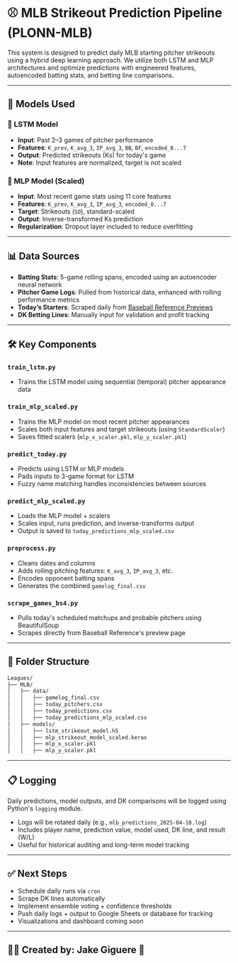 # ⚾ MLB Strikeout Prediction Pipeline (PLONN-MLB)

This system is designed to predict daily MLB starting pitcher strikeouts using a hybrid deep learning approach. We utilize both LSTM and MLP architectures and optimize predictions with engineered features, autoencoded batting stats, and betting line comparisons.

---

## 🧠 Models Used

### 🔁 LSTM Model
- **Input**: Past 2–3 games of pitcher performance
- **Features**: `K_prev`, `K_avg_3`, `IP_avg_3`, `BB`, `BF`, `encoded_0...7`
- **Output**: Predicted strikeouts (Ks) for today's game
- **Note**: Input features are normalized, target is not scaled

### 🧠 MLP Model (Scaled)
- **Input**: Most recent game stats using 11 core features
- **Features**: `K_prev`, `K_avg_3`, `IP_avg_3`, `encoded_0...7`
- **Target**: Strikeouts (`SO`), standard-scaled
- **Output**: Inverse-transformed Ks prediction
- **Regularization**: Dropout layer included to reduce overfitting

---

## 📊 Data Sources
- **Batting Stats**: 5-game rolling spans, encoded using an autoencoder neural network
- **Pitcher Game Logs**: Pulled from historical data, enhanced with rolling performance metrics
- **Today’s Starters**: Scraped daily from [Baseball Reference Previews](https://www.baseball-reference.com/previews/)
- **DK Betting Lines**: Manually input for validation and profit tracking

---

## 🛠 Key Components

### `train_lstm.py`
- Trains the LSTM model using sequential (temporal) pitcher appearance data

### `train_mlp_scaled.py`
- Trains the MLP model on most recent pitcher appearances
- Scales both input features and target strikeouts (using `StandardScaler`)
- Saves fitted scalers (`mlp_x_scaler.pkl`, `mlp_y_scaler.pkl`)

### `predict_today.py`
- Predicts using LSTM or MLP models
- Pads inputs to 3-game format for LSTM
- Fuzzy name matching handles inconsistencies between sources

### `predict_mlp_scaled.py`
- Loads the MLP model + scalers
- Scales input, runs prediction, and inverse-transforms output
- Output is saved to `today_predictions_mlp_scaled.csv`

### `preprocess.py`
- Cleans dates and columns
- Adds rolling pitching features: `K_avg_3`, `IP_avg_3`, etc.
- Encodes opponent batting spans
- Generates the combined `gamelog_final.csv`

### `scrape_games_bs4.py`
- Pulls today's scheduled matchups and probable pitchers using BeautifulSoup
- Scrapes directly from Baseball Reference's preview page

---

## 📁 Folder Structure
```bash
Leagues/
├── MLB/
│   ├── data/
│   │   ├── gamelog_final.csv
│   │   ├── today_pitchers.csv
│   │   ├── today_predictions.csv
│   │   ├── today_predictions_mlp_scaled.csv
│   ├── models/
│   │   ├── lstm_strikeout_model.h5
│   │   ├── mlp_strikeout_model_scaled.keras
│   │   ├── mlp_x_scaler.pkl
│   │   ├── mlp_y_scaler.pkl
```

---

## 📋 Logging
Daily predictions, model outputs, and DK comparisons will be logged using Python's `logging` module.
- Logs will be rotated daily (e.g., `mlb_predictions_2025-04-18.log`)
- Includes player name, prediction value, model used, DK line, and result (W/L)
- Useful for historical auditing and long-term model tracking

---

## ✅ Next Steps
- Schedule daily runs via `cron`
- Scrape DK lines automatically
- Implement ensemble voting + confidence thresholds
- Push daily logs + output to Google Sheets or database for tracking
- Visualizations and dashboard coming soon

---

## 👨‍💻 Created by: Jake Giguere 🚀

